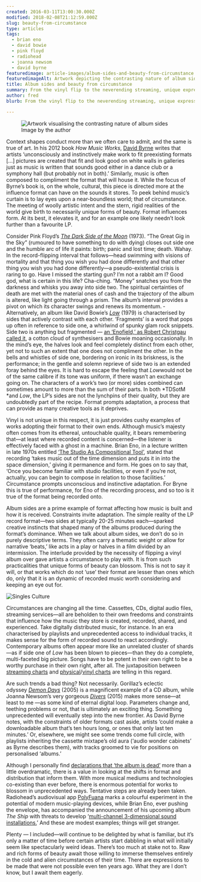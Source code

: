 ```yaml
---
created: 2016-03-11T13:00:30.000Z
modified: 2018-02-08T21:12:59.000Z
slug: beauty-from-circumstance
type: articles
tags:
  - brian eno
  - david bowie
  - pink floyd
  - radiohead
  - joanna newsom
  - david byrne
featuredimage: article-images/album-sides-and-beauty-from-circumstance.jpg
featuredimageAlt: Artwork depicting the contrasting nature of album sides
title: Album sides and beauty from circumstance
summary: From the vinyl flip to the neverending streaming, unique expressions await those willing to immerse themselves in the media formats of their time
author: fred
blurb: From the vinyl flip to the neverending streaming, unique expressions await those willing to immerse themselves in the media formats of their time

---
```


<figure class="wide">
  <img src="article-images/album-sides-and-beauty-from-circumstance.jpg" alt="Artwork visualising the contrasting nature of album sides" />
  <figcaption>Image by the author</figcaption>
</figure>

Context shapes conduct more than we often care to admit, and the same is true of art. In his 2012 book *How Music Works*, [David Byrne](/reviews/david-byrne-american-utopia/) writes that artists ‘unconsciously and instinctively make work to fit preexisting formats […] pictures are created that fit and look good on white walls in galleries just as music is written that sounds good either in a dance club or a symphony hall (but probably not in both).’ Similarly, music is often composed to compliment the format that will house it. While the focus of Byrne’s book is, on the whole, cultural, this piece is directed more at the influence format can have on the sounds it stores. To peek behind music’s curtain is to lay eyes upon a near-boundless world; that of circumstance. The meeting of woolly artistic intent and the stern, rigid realities of the world give birth to necessarily unique forms of beauty. Format influences form. At its best, it elevates it, and for an example one likely needn’t look further than a favourite LP.

Consider Pink Floyd’s [*The Dark Side of the Moon*](/reviews/the-dark-side-of-the-moon/) (1973). “The Great Gig in the Sky” (rumoured to have something to do with dying) closes out side one and the humble arc of life it paints: birth; panic and lost time; death. Wahay. In the record-flipping interval that follows—head swimming with visions of mortality and that thing you wish you had done differently and that other thing you wish you had done differently—a pseudo-existential crisis is raring to go. Have I missed the starting gun? I’m not a rabbit am I? Good god, what is certain in this life? Cha-ching. “Money” snatches you from the darkness and whisks you away into side two. The spiritual certainties of death are met with the material ones of cash and the trajectory of the album is altered, like light going through a prism. The album’s interval provides a pivot on which its character swings and renews its momentum.
 ­
Alternatively, an album like David Bowie’s [*Low*](/reviews/low/) (1979) is characterised by sides that actively contrast with each other. ‘Fragments’ is a word that pops up often in reference to side one, a whirlwind of spunky glam rock snippets. Side two is anything but fragmented — [an ‘Enofield,’ as Robert Christgau called it](http://www.robertchristgau.com/get_album.php?id=959), a cotton cloud of synthesisers and Bowie moaning occasionally. In the mind’s eye, the halves look and feel completely distinct from each other, yet not to such an extent that one does not compliment the other. In the bells and whistles of side one, bordering on ironic in its briskness, is the performance; in the gentle and solemn reprieve of side two is an extended foray behind the eyes. It is hard to escape the feeling that *Low*would not be of the same calibre if its tone was uniform, if there wasn’t an exchange going on. The characters of a work’s two (or more) sides combined can sometimes amount to more than the sum of their parts. In both *TDSotM *and *Low*, the LP’s sides are not the lynchpins of their quality, but they are undoubtedly part of the recipe. Format prompts adaptation, a process that can provide as many creative tools as it deprives.

Vinyl is not unique in this respect, it is just provides cushy examples of works adopting their format to their own ends. Although music’s majesty often comes from its ethereal, untouchable quality, it bears remembering that—at least where recorded content is concerned—the listener is effectively faced with a ghost in a machine. Brian Eno, in a lecture written in late 1970s entitled [‘The Studio As Compositional Tool’](http://music.hyperreal.org/artists/brian_eno/interviews/downbeat79.htm), stated that recording ‘takes music out of the time dimension and puts it in into the space dimension,’ giving it permanence and form. He goes on to say that, ‘Once you become familiar with studio facilities, or even if you’re not, actually, you can begin to compose in relation to those facilities.’ Circumstance prompts unconscious and instinctive adaptation. For Bryne this is true of performance, for Eno of the recording process, and so too is it true of the format being recorded onto.

Album sides are a prime example of format affecting how music is built and how it is received. Constraints invite adaptation. The simple reality of the LP record format—two sides at typically 20-25 minutes each—sparked creative instincts that shaped many of the albums produced during the format’s dominance. When we talk about album sides, we don’t do so in purely descriptive terms. They often carry a thematic weight or allow for narrative ‘beats,’ like acts in a play or halves in a film divided by an intermission. The interlude provided by the necessity of flipping a vinyl album over gave artists a circumstance to play with. It is from such practicalities that unique forms of beauty can blossom. This is not to say it will, or that works which do not ‘use’ their format are lesser than ones which do, only that it is an dynamic of recorded music worth considering and keeping an eye out for.

![Singles Culture](article-images/beauty-from-circumstance-singles-culture.jpg)

Circumstances are changing all the time. Cassettes, CDs, digital audio files, streaming services—all are beholden to their own freedoms and constraints that influence how the music they store is created, recorded, shared, and experienced. Take digitally distributed music, for instance. In an era characterised by playlists and unprecedented access to individual tracks, it makes sense for the form of recorded sound to react accordingly. Contemporary albums often appear more like an unrelated cluster of shards—as if side one of *Low* has been blown to pieces—than they do a complete, multi-faceted big picture. Songs have to be potent in their own right to be a worthy purchase in their own right, after all. The juxtaposition between [streaming charts](http://www.officialcharts.com/charts/albums-streaming-chart/) and [physical](http://www.officialcharts.com/charts/physical-albums-chart/)/[vinyl charts](http://www.officialcharts.com/charts/vinyl-albums-chart/) are telling in this regard. 

Are such trends a bad thing? Not necessarily. Gorillaz’s eclectic odyssey [*Demon Days*](/reviews/demon-days/) (2005) is a magnificent example of a CD album, while Joanna Newsom’s very gorgeous [*Divers*](/reviews/divers/) (2015) makes more sense—at least to me —as some kind of eternal digital loop. Parameters change and, teething problems or not, that is ultimately an exciting thing. Something unprecedented will eventually step into the new frontier. As David Byrne notes, with the constraints of older formats cast aside, artists ‘could make a downloadable album that’s ten hours long, or ones that only last ten minutes.’ Or, elsewhere, we might see some trends come full circle, with playlists inheriting the cassette mixtape’s old aura (‘audio wonder cabinets’ as Byrne describes them), with tracks groomed to vie for positions on personalised ‘albums.’

Although I personally find [declarations that ‘the album is dead’](http://www.theguardian.com/music/2014/jul/29/album-music-format-streaming-playlists-extinction) more than a little overdramatic, there is a value in looking at the shifts in format and distribution that inform them. With more musical mediums and technologies co-existing than ever before, there is enormous potential for works to blossom in unprecedented ways. Tentative steps are already been taken. Radiohead’s audiovisual app [PolyFuana](http://universaleverything.com/projects/polyfauna/) marks a colourful experiment in the potential of modern music-playing devices, while Brian Eno, ever pushing the envelope, has accompanied the announcement of his upcoming album *The Ship* with threats to develop ‘[multi-channel 3-dimensional sound installations.](http://pitchfork.com/news/63736-brian-eno-announces-new-album-the-ship/)’ And these are modest examples; things will get stranger. 

Plenty — I included—will continue to be delighted by what is familiar, but it’s only a matter of time before certain artists start dabbling in what will initially seem like spectacularly weird ideas. There’s too much at stake not to. Raw and rich forms of beauty await those willing to immerse themselves entirely in the cold and alien circumstances of their time. There are expressions to be made that were not possible even ten years ago. What they are I don’t know, but I await them eagerly.